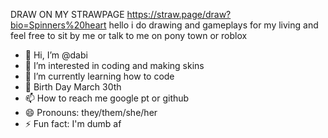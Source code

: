 DRAW ON MY STRAWPAGE https://straw.page/draw?bio=Spinners%20heart
hello i do drawing and gameplays for
my living and feel free to sit by me 
or talk to me on pony town or roblox
- 👋 Hi, I’m @dabi
- 👀 I’m interested in coding and making skins
- 🌱 I’m currently learning how to code
- 💞️ Birth Day March 30th
- 📫 How to reach me google pt or github
- 😄 Pronouns: they/them/she/her
- ⚡ Fun fact: I'm dumb af

<!---
BLUEFL2MES/BLUEFL2MES is a ✨ special ✨ repository because its `README.md` (this file) appears on your GitHub profile.
You can click the Preview link to take a look at your changes.
--->
